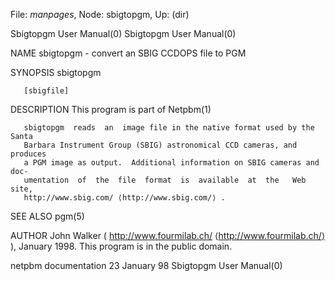 File: *manpages*,  Node: sbigtopgm,  Up: (dir)

Sbigtopgm User Manual(0)                              Sbigtopgm User Manual(0)



NAME
       sbigtopgm - convert an SBIG CCDOPS file to PGM


SYNOPSIS
       sbigtopgm

       [sbigfile]


DESCRIPTION
       This program is part of Netpbm(1)

       sbigtopgm  reads  an  image file in the native format used by the Santa
       Barbara Instrument Group (SBIG) astronomical CCD cameras, and  produces
       a PGM image as output.  Additional information on SBIG cameras and doc-
       umentation  of  the  file  format  is  available  at  the   Web   site,
       http://www.sbig.com/ ⟨http://www.sbig.com/⟩ .


SEE ALSO
       pgm(5)



AUTHOR
       John  Walker  (  http://www.fourmilab.ch/ ⟨http://www.fourmilab.ch/⟩ ),
       January 1998.  This program is in the public domain.



netpbm documentation             23 January 98        Sbigtopgm User Manual(0)
